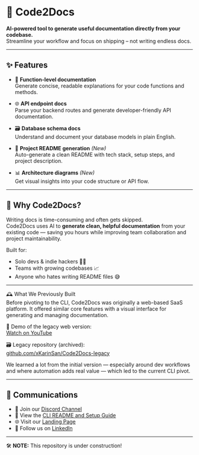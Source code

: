 # 🧠 Code2Docs 

**AI-powered tool to generate useful documentation directly from your codebase.**  
Streamline your workflow and focus on shipping – not writing endless docs.

---

## ✨ Features

- 📄 **Function-level documentation**  
  Generate concise, readable explanations for your code functions and methods.

- 🌐 **API endpoint docs**  
  Parse your backend routes and generate developer-friendly API documentation.

- 🗃️ **Database schema docs**  
  Understand and document your database models in plain English.

- 📝 **Project README generation** *(New)*  
  Auto-generate a clean README with tech stack, setup steps, and project description.

- 📊 **Architecture diagrams** *(New)*  
  Get visual insights into your code structure or API flow.

---

## 🚀 Why Code2Docs?

Writing docs is time-consuming and often gets skipped.  
Code2Docs uses AI to **generate clean, helpful documentation** from your existing code — saving you hours while improving team collaboration and project maintainability.

Built for:
- Solo devs & indie hackers 🧑‍💻  
- Teams with growing codebases 📈  
- Anyone who hates writing README files 😅

---

🕰️ What We Previously Built  
Before pivoting to the CLI, Code2Docs was originally a web-based SaaS platform. It offered similar core features with a visual interface for generating and managing documentation.

🎥 Demo of the legacy web version:  
[Watch on YouTube](https://www.youtube.com/watch?v=XKGEy3yymLA)

🗃️ Legacy repository (archived):  
[github.com/xKarinSan/Code2Docs-legacy](https://github.com/xKarinSan/Code2Docs-legacy)

We learned a lot from the initial version — especially around dev workflows and where automation adds real value — which led to the current CLI pivot.

---

## 📢 Communications

- 💬 Join our [Discord Channel](https://discord.gg/qugCeYBYud)
- 📘 View the [CLI README and Setup Guide](https://github.com/xKarinSan/Code2Docs/tree/main/cli)
- 🌐 Visit our [Landing Page](https://code2docs-open-source.netlify.app/)
- 🔗 Follow us on [LinkedIn](https://www.linkedin.com/company/code2docs)

---

🛠️ **NOTE:** This repository is under construction!
